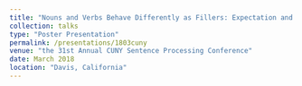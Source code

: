 ```yaml
---
title: "Nouns and Verbs Behave Differently as Fillers: Expectation and Interference in Constructing Long-Distance Dependencies"
collection: talks
type: "Poster Presentation"
permalink: /presentations/1803cuny
venue: "the 31st Annual CUNY Sentence Processing Conference"
date: March 2018
location: "Davis, California"
---
```



